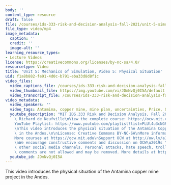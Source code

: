 ```yaml
---
body: ''
content_type: resource
draft: false
file: /courses/ids-333-risk-and-decision-analysis-fall-2021/unit-5-simulation-video-5_360p_16_9.mp4
file_type: video/mp4
image_metadata:
  caption: ''
  credit: ''
  image-alt: ''
learning_resource_types:
- Lecture Videos
license: https://creativecommons.org/licenses/by-nc-sa/4.0/
resourcetype: Video
title: 'Unit 5: Mechanics of Simulation, Video 5: Physical Situation'
uid: f1a8b882-fe91-4d0c-b791-eba33d8d8f1c
video_files:
  video_captions_file: /courses/ids-333-risk-and-decision-analysis-fall-2021/1q1rqWLNObOKFOMULCEbyYL97dJRnuZJS_transcript.webvtt
  video_thumbnail_file: https://img.youtube.com/vi/JDmNvQj0I5A/default.jpg
  video_transcript_file: /courses/ids-333-risk-and-decision-analysis-fall-2021/1q1rqWLNObOKFOMULCEbyYL97dJRnuZJS_transcript.pdf
video_metadata:
  video_speakers: ''
  video_tags: Antamina, copper mine, mine plan, uncertainties, Price, Ore quality
  youtube_description: "MIT IDS.333 Risk and Decision Analysis, Fall 2021\nInstructor:\
    \ Richard de Neufville\nView the complete course: https://ocw.mit.edu/courses/ids-333-risk-and-decision-analysis-fall-2021/\n\
    YouTube Playlist: https://www.youtube.com/playlist?list=PLUl4u3cNGP62jwhTqp8_1kwrkDkxZhpQC\n\
    \nThis video introduces the physical situation of the Antamina Copper mine project\
    \ in the Andes.\n\nLicense: Creative Commons BY-NC-SA\nMore information at https://ocw.mit.edu/terms\n\
    More courses at https://ocw.mit.edu\nSupport OCW at http://ow.ly/a1If50zVRlQ\n\
    \nWe encourage constructive comments and discussion on OCW\u2019s YouTube and\
    \ other social media channels. Personal attacks, hate speech, trolling, and inappropriate\
    \ comments are not allowed and may be removed. More details at https://ocw.mit.edu/comments."
  youtube_id: JDmNvQj0I5A
---
```

This video introduces the physical situation of the Antamina copper mine project in the Andes.